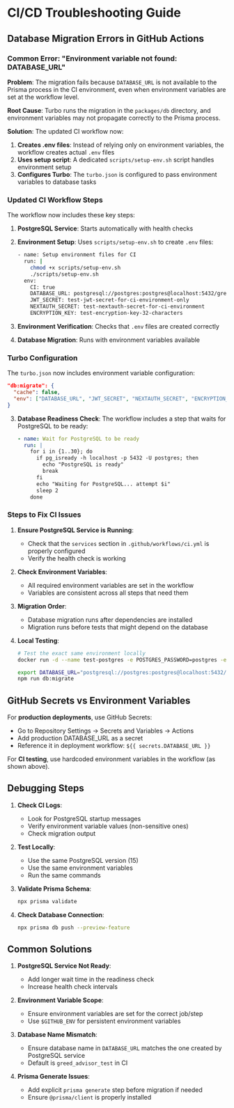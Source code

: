 # CI/CD Troubleshooting Guide

## Database Migration Errors in GitHub Actions

### Common Error: "Environment variable not found: DATABASE_URL"

**Problem**: The migration fails because `DATABASE_URL` is not available to the Prisma process in the CI environment, even when environment variables are set at the workflow level.

**Root Cause**: Turbo runs the migration in the `packages/db` directory, and environment variables may not propagate correctly to the Prisma process.

**Solution**: The updated CI workflow now:

1. **Creates .env files**: Instead of relying only on environment variables, the workflow creates actual `.env` files
2. **Uses setup script**: A dedicated `scripts/setup-env.sh` script handles environment setup
3. **Configures Turbo**: The `turbo.json` is configured to pass environment variables to database tasks

### Updated CI Workflow Steps

The workflow now includes these key steps:

1. **PostgreSQL Service**: Starts automatically with health checks
2. **Environment Setup**: Uses `scripts/setup-env.sh` to create `.env` files:

   ```bash
   - name: Setup environment files for CI
     run: |
       chmod +x scripts/setup-env.sh
       ./scripts/setup-env.sh
     env:
       CI: true
       DATABASE_URL: postgresql://postgres:postgres@localhost:5432/greed_advisor_test
       JWT_SECRET: test-jwt-secret-for-ci-environment-only
       NEXTAUTH_SECRET: test-nextauth-secret-for-ci-environment
       ENCRYPTION_KEY: test-encryption-key-32-characters
   ```

3. **Environment Verification**: Checks that `.env` files are created correctly
4. **Database Migration**: Runs with environment variables available

### Turbo Configuration

The `turbo.json` now includes environment variable configuration:

```json
"db:migrate": {
  "cache": false,
  "env": ["DATABASE_URL", "JWT_SECRET", "NEXTAUTH_SECRET", "ENCRYPTION_KEY"]
}
```

3. **Database Readiness Check**:
   The workflow includes a step that waits for PostgreSQL to be ready:
   ```yaml
   - name: Wait for PostgreSQL to be ready
     run: |
       for i in {1..30}; do
         if pg_isready -h localhost -p 5432 -U postgres; then
           echo "PostgreSQL is ready"
           break
         fi
         echo "Waiting for PostgreSQL... attempt $i"
         sleep 2
       done
   ```

### Steps to Fix CI Issues

1. **Ensure PostgreSQL Service is Running**:
   - Check that the `services` section in `.github/workflows/ci.yml` is properly configured
   - Verify the health check is working

2. **Check Environment Variables**:
   - All required environment variables are set in the workflow
   - Variables are consistent across all steps that need them

3. **Migration Order**:
   - Database migration runs after dependencies are installed
   - Migration runs before tests that might depend on the database

4. **Local Testing**:

   ```bash
   # Test the exact same environment locally
   docker run -d --name test-postgres -e POSTGRES_PASSWORD=postgres -e POSTGRES_DB=greed_advisor_test -p 5432:5432 postgres:15

   export DATABASE_URL="postgresql://postgres:postgres@localhost:5432/greed_advisor_test"
   npm run db:migrate
   ```

## GitHub Secrets vs Environment Variables

For **production deployments**, use GitHub Secrets:

- Go to Repository Settings → Secrets and Variables → Actions
- Add production DATABASE_URL as a secret
- Reference it in deployment workflow: `${{ secrets.DATABASE_URL }}`

For **CI testing**, use hardcoded environment variables in the workflow (as shown above).

## Debugging Steps

1. **Check CI Logs**:
   - Look for PostgreSQL startup messages
   - Verify environment variable values (non-sensitive ones)
   - Check migration output

2. **Test Locally**:
   - Use the same PostgreSQL version (15)
   - Use the same environment variables
   - Run the same commands

3. **Validate Prisma Schema**:

   ```bash
   npx prisma validate
   ```

4. **Check Database Connection**:
   ```bash
   npx prisma db push --preview-feature
   ```

## Common Solutions

1. **PostgreSQL Service Not Ready**:
   - Add longer wait time in the readiness check
   - Increase health check intervals

2. **Environment Variable Scope**:
   - Ensure environment variables are set for the correct job/step
   - Use `$GITHUB_ENV` for persistent environment variables

3. **Database Name Mismatch**:
   - Ensure database name in `DATABASE_URL` matches the one created by PostgreSQL service
   - Default is `greed_advisor_test` in CI

4. **Prisma Generate Issues**:
   - Add explicit `prisma generate` step before migration if needed
   - Ensure `@prisma/client` is properly installed
